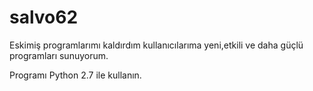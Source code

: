 # salvo62
Eskimiş programlarımı kaldırdım kullanıcılarıma yeni,etkili ve daha güçlü programları sunuyorum.

Programı Python 2.7 ile kullanın. 
